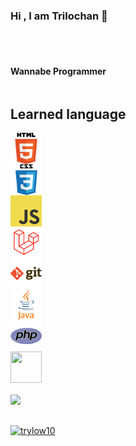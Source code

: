 <h3>Hi , I am Trilochan 👋</h3><br><br>

<div class="grid-container" style="display:grid">
<h4 align="left">Wannabe Programmer</h4>

<h2>Learned language</h2>
<img height="50" width="50"  src="https://raw.githubusercontent.com/github/explore/80688e429a7d4ef2fca1e82350fe8e3517d3494d/topics/html/html.png">
<img height="50" width="50" src="https://raw.githubusercontent.com/github/explore/80688e429a7d4ef2fca1e82350fe8e3517d3494d/topics/css/css.png">
<img height="50" width="50" src="https://raw.githubusercontent.com/github/explore/80688e429a7d4ef2fca1e82350fe8e3517d3494d/topics/javascript/javascript.png">
<img height="50" width="50" src="https://raw.githubusercontent.com/github/explore/80688e429a7d4ef2fca1e82350fe8e3517d3494d/topics/laravel/laravel.png">
<img height="50" width="50" src="https://raw.githubusercontent.com/github/explore/80688e429a7d4ef2fca1e82350fe8e3517d3494d/topics/git/git.png">
<img height="50" width="50" src="https://raw.githubusercontent.com/github/explore/80688e429a7d4ef2fca1e82350fe8e3517d3494d/topics/java/java.png">
<img height="50" width="50" src="https://raw.githubusercontent.com/github/explore/80688e429a7d4ef2fca1e82350fe8e3517d3494d/topics/php/php.png">
<img height="50" width="50" src="https://imgs.search.brave.com/_y_MRrNT3LE_LbZQph7_QrAYqwyhC7QUw2eXpKN4l_k/rs:fit:474:225:1/g:ce/aHR0cHM6Ly90c2Uy/Lm1tLmJpbmcubmV0/L3RoP2lkPU9JUC56/bl9OWW90XzRDRjQw/VE14RmwtTHlBSGFI/YSZwaWQ9QXBp">
</div>

<br>



<a href="">
  <img align="center" src="https://github-readme-stats.vercel.app/api/top-langs/?username=trylow10&layout=compact&theme=dark" />
</a>
<a href="https://github.com/trylow10">
 <br/><br/>
<p><img align="center" src="https://github-readme-streak-stats.herokuapp.com/?user=trylow10&theme=dark" alt="trylow10" /></p>
<br/><br/>
